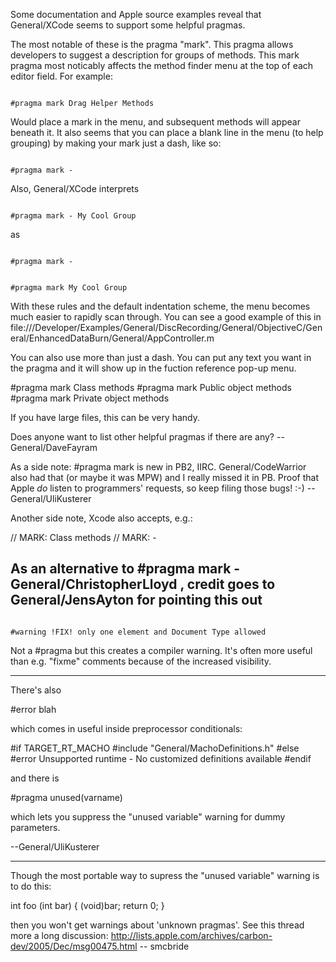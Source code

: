 


Some documentation and Apple source examples reveal that General/XCode seems to support some helpful pragmas.

The most notable of these is the pragma "mark". This pragma allows developers to suggest a description for groups of methods. This mark pragma most noticably affects the method finder menu at the top of each editor field. For example:

<code>
#pragma mark Drag Helper Methods
</code>

Would place a mark in the menu, and subsequent methods will appear beneath it. It also seems that you can place a blank line in the menu (to help grouping) by making your mark just a dash, like so:

<code>
#pragma mark -
</code>

Also, General/XCode interprets

<code>
#pragma mark - My Cool Group
</code>

as

<code>
#pragma mark -

#pragma mark My Cool Group
</code>

With these rules and the default indentation scheme, the menu becomes much easier to rapidly scan through. You can see a good example of this in 
file:///Developer/Examples/General/DiscRecording/General/ObjectiveC/General/EnhancedDataBurn/General/AppController.m

You can also use more than just a dash. You can put any text you want in the pragma and it will show up in the fuction reference pop-up menu.
    
#pragma mark Class methods
#pragma mark Public object methods
#pragma mark Private object methods


If you have large files, this can be very handy.

Does anyone want to list other helpful pragmas if there are any?
-- General/DaveFayram

As a side note: #pragma mark is new in PB2, IIRC. General/CodeWarrior also had that (or maybe it was MPW) and I really missed it in PB. Proof that Apple *do* listen to programmers' requests, so keep filing those bugs! :-) --General/UliKusterer

Another side note, Xcode also accepts, e.g.:
    
// MARK: Class methods
// MARK: -

As an alternative to #pragma mark - General/ChristopherLloyd , credit goes to General/JensAyton for pointing this out
----

<code>
#warning !FIX! only one element and Document Type allowed
</code>

Not a #pragma but this creates a compiler warning. It's often more useful than e.g. "fixme" comments because of the increased visibility.

----

There's also

#error blah

which comes in useful inside preprocessor conditionals:

    
#if TARGET_RT_MACHO
#include "General/MachoDefinitions.h"
#else
#error Unsupported runtime - No customized definitions available
#endif


and there is

    
#pragma unused(varname)


which lets you suppress the "unused variable" warning for dummy parameters.

--General/UliKusterer

----

Though the most portable way to supress the "unused variable" warning is to do this:

int foo (int bar)
{
  (void)bar;
  return 0;
}

then you won't get warnings about 'unknown pragmas'.  See this thread more a long discussion:
<http://lists.apple.com/archives/carbon-dev/2005/Dec/msg00475.html>
-- smcbride